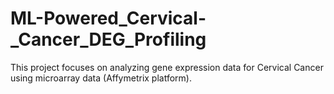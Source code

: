 # ML-Powered_Cervical-_Cancer_DEG_Profiling
This project focuses on analyzing gene expression data for Cervical Cancer using microarray data (Affymetrix platform).

